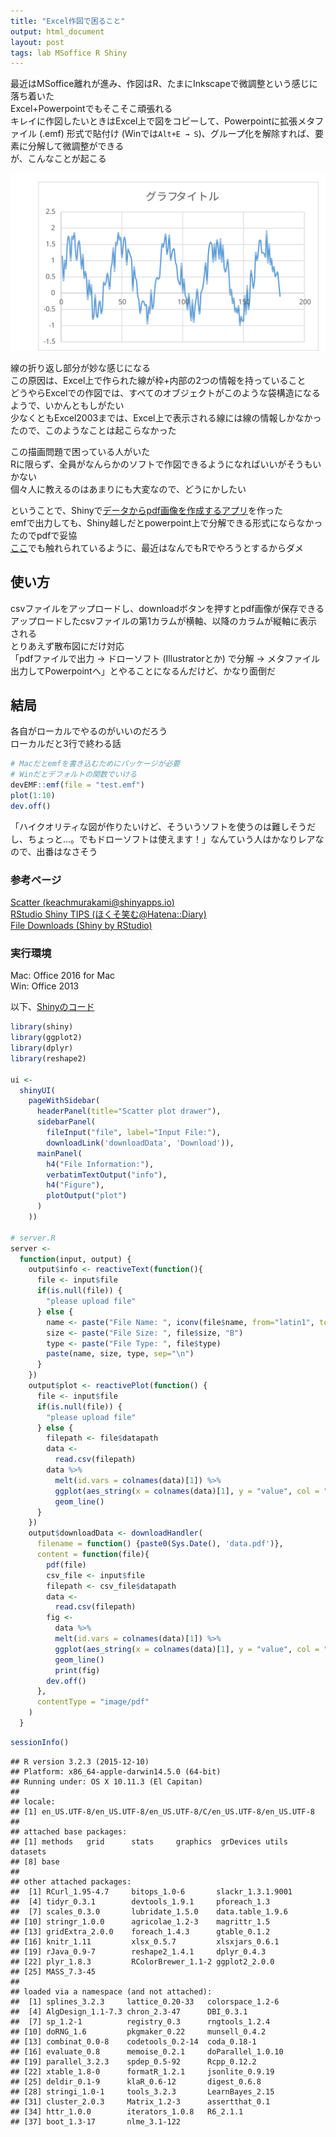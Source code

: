 ```yaml
---
title: "Excel作図で困ること"
output: html_document
layout: post
tags: lab MSoffice R Shiny
---
```





最近はMSoffice離れが進み、作図はR、たまにInkscapeで微調整という感じに落ち着いた  
Excel+Powerpointでもそこそこ頑張れる  
キレイに作図したいときはExcel上で図をコピーして、Powerpointに拡張メタファイル (.emf) 形式で貼付け (Winでは`Alt+E → S`)、グループ化を解除すれば、要素に分解して微調整ができる   
が、こんなことが起こる  

![sine_noise](/figure/source/2016-02-29-MSofficeFigure/sine_noise.svg)

線の折り返し部分が妙な感じになる  
この原因は、Excel上で作られた線が枠+内部の2つの情報を持っていること  
どうやらExcelでの作図では、すべてのオブジェクトがこのような袋構造になるようで、いかんともしがたい  
少なくともExcel2003までは、Excel上で表示される線には線の情報しかなかったので、このようなことは起こらなかった  
  
この描画問題で困っている人がいた    
Rに限らず、全員がなんらかのソフトで作図できるようになればいいがそうもいかない  
個々人に教えるのはあまりにも大変なので、どうにかしたい  

ということで、Shinyで[データからpdf画像を作成するアプリ](https://keachmurakami.shinyapps.io/Scatter/)を作った  
emfで出力しても、Shiny越しだとpowerpoint上で分解できる形式にならなかったのでpdfで妥協  
[ここ](http://d.hatena.ne.jp/hoxo_m/20121228/p1)でも触れられているように、最近はなんでもRでやろうとするからダメ  

## 使い方
csvファイルをアップロードし、downloadボタンを押すとpdf画像が保存できる  
アップロードしたcsvファイルの第1カラムが横軸、以降のカラムが縦軸に表示される  
とりあえず散布図にだけ対応  
「pdfファイルで出力 → ドローソフト (Illustratorとか) で分解 → メタファイル出力してPowerpointへ」とやることになるんだけど、かなり面倒だ  

## 結局　
各自がローカルでやるのがいいのだろう  
ローカルだと3行で終わる話   

```r
# Macだとemfを書き込むためにパッケージが必要
# Winだとデフォルトの関数でいける
devEMF::emf(file = "test.emf")
plot(1:10)
dev.off()
```

「ハイクオリティな図が作りたいけど、そういうソフトを使うのは難しそうだし、ちょっと...。でもドローソフトは使えます！」なんていう人はかなりレアなので、出番はなさそう  

### 参考ページ
[Scatter (keachmurakami@shinyapps.io)](https://keachmurakami.shinyapps.io/Scatter/)  
[RStudio Shiny TIPS (ほくそ笑む@Hatena::Diary)](http://d.hatena.ne.jp/hoxo_m/20121228/p1)  
[File Downloads (Shiny by RStudio)](http://shiny.rstudio.com/reference/shiny/latest/downloadHandler.html)  

### 実行環境
Mac: Office 2016 for Mac  
Win: Office 2013

以下、[Shinyのコード](https://github.com/KeachMurakami/KeachMurakami.github.io/blob/master/_shiny/MakeScatter/app.R)

```r
library(shiny)
library(ggplot2)
library(dplyr)
library(reshape2)

ui <-
  shinyUI(
    pageWithSidebar(
      headerPanel(title="Scatter plot drawer"),
      sidebarPanel(
        fileInput("file", label="Input File:"),
        downloadLink('downloadData', 'Download')),
      mainPanel(
        h4("File Information:"),
        verbatimTextOutput("info"),
        h4("Figure"),
        plotOutput("plot")
      )
    ))

# server.R
server <-
  function(input, output) {
    output$info <- reactiveText(function(){
      file <- input$file
      if(is.null(file)) {
        "please upload file"
      } else {
        name <- paste("File Name: ", iconv(file$name, from="latin1", to="UTF-8"))
        size <- paste("File Size: ", file$size, "B")
        type <- paste("File Type: ", file$type)
        paste(name, size, type, sep="\n")
      }
    })
    output$plot <- reactivePlot(function() {
      file <- input$file
      if(is.null(file)) {
        "please upload file"
      } else {
        filepath <- file$datapath
        data <-
          read.csv(filepath) 
        data %>%
          melt(id.vars = colnames(data)[1]) %>%
          ggplot(aes_string(x = colnames(data)[1], y = "value", col = "variable")) +
          geom_line()
      }
    })
    output$downloadData <- downloadHandler(
      filename = function() {paste0(Sys.Date(), 'data.pdf')},
      content = function(file){
        pdf(file)
        csv_file <- input$file
        filepath <- csv_file$datapath
        data <-
          read.csv(filepath) 
        fig <-
          data %>%
          melt(id.vars = colnames(data)[1]) %>%
          ggplot(aes_string(x = colnames(data)[1], y = "value", col = "variable")) +
          geom_line()
          print(fig)
        dev.off()
      },
      contentType = "image/pdf"
    )
  }
```


```r
sessionInfo()
```

```
## R version 3.2.3 (2015-12-10)
## Platform: x86_64-apple-darwin14.5.0 (64-bit)
## Running under: OS X 10.11.3 (El Capitan)
## 
## locale:
## [1] en_US.UTF-8/en_US.UTF-8/en_US.UTF-8/C/en_US.UTF-8/en_US.UTF-8
## 
## attached base packages:
## [1] methods   grid      stats     graphics  grDevices utils     datasets 
## [8] base     
## 
## other attached packages:
##  [1] RCurl_1.95-4.7     bitops_1.0-6       slackr_1.3.1.9001 
##  [4] tidyr_0.3.1        devtools_1.9.1     pforeach_1.3      
##  [7] scales_0.3.0       lubridate_1.5.0    data.table_1.9.6  
## [10] stringr_1.0.0      agricolae_1.2-3    magrittr_1.5      
## [13] gridExtra_2.0.0    foreach_1.4.3      gtable_0.1.2      
## [16] knitr_1.11         xlsx_0.5.7         xlsxjars_0.6.1    
## [19] rJava_0.9-7        reshape2_1.4.1     dplyr_0.4.3       
## [22] plyr_1.8.3         RColorBrewer_1.1-2 ggplot2_2.0.0     
## [25] MASS_7.3-45       
## 
## loaded via a namespace (and not attached):
##  [1] splines_3.2.3     lattice_0.20-33   colorspace_1.2-6 
##  [4] AlgDesign_1.1-7.3 chron_2.3-47      DBI_0.3.1        
##  [7] sp_1.2-1          registry_0.3      rngtools_1.2.4   
## [10] doRNG_1.6         pkgmaker_0.22     munsell_0.4.2    
## [13] combinat_0.0-8    codetools_0.2-14  coda_0.18-1      
## [16] evaluate_0.8      memoise_0.2.1     doParallel_1.0.10
## [19] parallel_3.2.3    spdep_0.5-92      Rcpp_0.12.2      
## [22] xtable_1.8-0      formatR_1.2.1     jsonlite_0.9.19  
## [25] deldir_0.1-9      klaR_0.6-12       digest_0.6.8     
## [28] stringi_1.0-1     tools_3.2.3       LearnBayes_2.15  
## [31] cluster_2.0.3     Matrix_1.2-3      assertthat_0.1   
## [34] httr_1.0.0        iterators_1.0.8   R6_2.1.1         
## [37] boot_1.3-17       nlme_3.1-122
```
